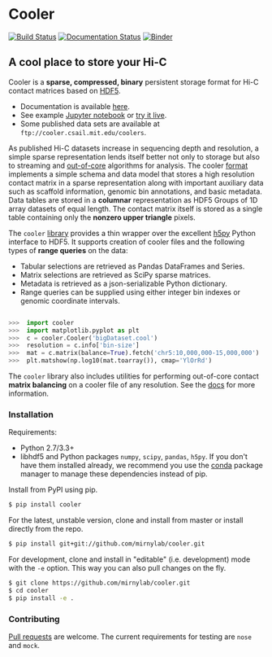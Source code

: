 # Cooler

[![Build Status](https://travis-ci.org/mirnylab/cooler.svg?branch=master)](https://travis-ci.org/mirnylab/cooler)
[![Documentation Status](https://readthedocs.org/projects/cooler/badge/?version=latest)](http://cooler.readthedocs.org/en/latest/)
[![Binder](http://mybinder.org/badge.svg)](http://mybinder.org:/repo/mirnylab/cooler-binder)

## A cool place to store your Hi-C

Cooler is a **sparse, compressed, binary** persistent storage format for Hi-C contact matrices based on [HDF5](https://en.wikipedia.org/wiki/Hierarchical_Data_Format).

- Documentation is available [here](http://cooler.readthedocs.org/en/latest/).
- See example [Jupyter notebook](https://github.com/mirnylab/cooler-binder/blob/master/cooler_quickstart.ipynb) or [try it live](http://mybinder.org/repo/mirnylab/cooler-binder).
- Some published data sets are available at `ftp://cooler.csail.mit.edu/coolers`.

As published Hi-C datasets increase in sequencing depth and resolution, a simple sparse representation lends itself better not only to storage but also to streaming and [out-of-core](https://en.wikipedia.org/wiki/Out-of-core_algorithm) algorithms for analysis. The cooler [format](http://cooler.readthedocs.io/en/latest/intro.html#data-model) implements a simple schema and data model that stores a high resolution contact matrix in a sparse representation along with important auxiliary data such as scaffold information, genomic bin annotations, and basic metadata. Data tables are stored in a **columnar** representation as HDF5 Groups of 1D array datasets of equal length. The contact matrix itself is stored as a single table containing only the **nonzero upper triangle** pixels.

The `cooler` [library](https://github.com/mirnylab/cooler) provides a thin wrapper over the excellent [h5py](http://docs.h5py.org/en/latest/) Python interface to HDF5. It supports creation of cooler files and the following types of **range queries** on the data:

- Tabular selections are retrieved as Pandas DataFrames and Series.
- Matrix  selections are retrieved as SciPy sparse matrices.
- Metadata is retrieved as a json-serializable Python dictionary.
- Range queries can be supplied using either integer bin indexes or genomic coordinate intervals.


```python

>>>  import cooler
>>>  import matplotlib.pyplot as plt
>>>  c = cooler.Cooler('bigDataset.cool')
>>>  resolution = c.info['bin-size']
>>>  mat = c.matrix(balance=True).fetch('chr5:10,000,000-15,000,000')
>>>  plt.matshow(np.log10(mat.toarray()), cmap='YlOrRd')
```

The `cooler` library also includes utilities for performing out-of-core contact **matrix balancing** on a cooler file of any resolution. See the [docs](http://cooler.readthedocs.org/en/latest/) for more information.


### Installation

Requirements:

- Python 2.7/3.3+
- libhdf5 and Python packages `numpy`, `scipy`, `pandas`, `h5py`. If you don't have them installed already, we recommend you use the [conda](http://conda.pydata.org/miniconda.html) package manager to manage these dependencies instead of pip.

Install from PyPI using pip.
```sh
$ pip install cooler
```

For the latest, unstable version, clone and install from master or install directly from the repo.
```sh
$ pip install git+git://github.com/mirnylab/cooler.git
```

For development, clone and install in "editable" (i.e. development) mode with the `-e` option. This way you can also pull changes on the fly.
```sh
$ git clone https://github.com/mirnylab/cooler.git
$ cd cooler
$ pip install -e .
```

### Contributing

[Pull requests](https://akrabat.com/the-beginners-guide-to-contributing-to-a-github-project/) are welcome. The current requirements for testing are `nose` and `mock`.
